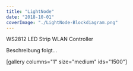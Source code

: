 ```yaml
---
title: "LightNode"
date: "2018-10-01"
coverImage: "./LightNode-Blockdiagram.png"
---
```


WS2812 LED Strip WLAN Controller

Beschreibung folgt...

\[gallery columns="1" size="medium" ids="1500"\]
